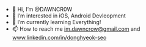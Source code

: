 - 👋 Hi, I’m @DAWNCR0W
- 👀 I’m interested in iOS, Android Devleopment
- 🌱 I’m currently learning Everything!
- 📫 How to reach me im.dawncrow@gmail.com and www.linkedin.com/in/donghyeok-seo
